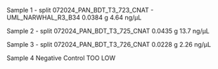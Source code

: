Sample 1 - split
072024_PAN_BDT_T3_723_CNAT - UML_NARWHAL_R3_B34
0.0384 g
4.64 ng/μL

Sample 2 - split
072024_PAN_BDT_T3_725_CNAT
0.0435 g
13.7 ng/μL

Sample 3 - split
072024_PAN_BDT_T3_726_CNAT
0.0228 g
2.26 ng/μL

Sample 4 
Negative Control 
TOO LOW